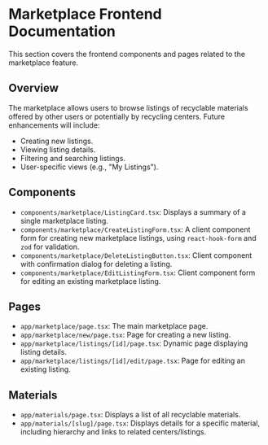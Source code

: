 # Marketplace Frontend Documentation

This section covers the frontend components and pages related to the marketplace feature.

## Overview

The marketplace allows users to browse listings of recyclable materials offered by other users or potentially by recycling centers.
Future enhancements will include:
*   Creating new listings.
*   Viewing listing details.
*   Filtering and searching listings.
*   User-specific views (e.g., "My Listings").

## Components

*   `components/marketplace/ListingCard.tsx`: Displays a summary of a single marketplace listing.
*   `components/marketplace/CreateListingForm.tsx`: A client component form for creating new marketplace listings, using `react-hook-form` and `zod` for validation.
*   `components/marketplace/DeleteListingButton.tsx`: Client component with confirmation dialog for deleting a listing.
*   `components/marketplace/EditListingForm.tsx`: Client component form for editing an existing marketplace listing.

## Pages

*   `app/marketplace/page.tsx`: The main marketplace page.
*   `app/marketplace/new/page.tsx`: Page for creating a new listing.
*   `app/marketplace/listings/[id]/page.tsx`: Dynamic page displaying listing details.
*   `app/marketplace/listings/[id]/edit/page.tsx`: Page for editing an existing listing.

## Materials

*   `app/materials/page.tsx`: Displays a list of all recyclable materials.
*   `app/materials/[slug]/page.tsx`: Displays details for a specific material, including hierarchy and links to related centers/listings. 